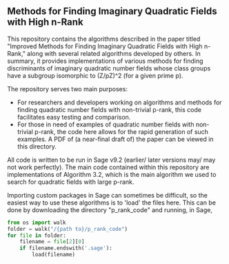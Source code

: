 ## Methods for Finding Imaginary Quadratic Fields with High n-Rank

This repository contains the algorithms described in the paper titled "Improved Methods for Finding Imaginary Quadratic Fields with High n-Rank," along with several related algorithms developed by others. In summary, it provides implementations of various methods for finding discriminants of imaginary quadratic number fields whose class groups have a subgroup isomorphic to (Z/pZ)^2 (for a given prime p). 

The repository serves two main purposes:
* For researchers and developers working on algorithms and methods for finding quadratic number fields with non-trivial p-rank, this code facilitates easy testing and comparison.
* For those in need of examples of quadratic number fields with non-trivial p-rank, the code here allows for the rapid generation of such examples.
A PDF of (a near-final draft of) the paper can be viewed in this directory.

All code is written to be run in Sage v9.2 (earlier/ later versions may/ may not work perfectly). The main code contained within this repository are implementations of Algorithm 3.2, which is the main algorithm we used to search for quadratic fields with large p-rank. 

Importing custom packages in Sage can sometimes be difficult, so the easiest way to use these algorithms is to 'load' the files here. This can be done by downloading the directory "p_rank_code" and running, in Sage, 

```python 
from os import walk
folder = walk("/{path to}/p_rank_code")
for file in folder:
    filename = file[2][0]
    if filename.endswith('.sage'):
        load(filename)
```
